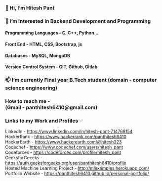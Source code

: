 <html>
  <body>
    <h3>👋 Hi, I’m Hitesh Pant</h3>
    <h3>👀 I’m interested in Backend Development and Programming</h3>
    <h4>Programming Languages - C, C++, Python...</h4>
    <h4>Front End - HTML, CSS, Bootstrap, js</h4>
    <h4>Databases - MySQL, MongoDB</h4>
    <h4>Version Control System - GIT, Github, Gitlab</h4>
    <h3>📫 I’m currently Final year B.Tech student (domain - computer science engineering)</h3>
    <h3>How to reach me - <br><b>(Gmail - panthitesh6410@gmail.com)</b></h3>
    <h3>Links to my Work and Profiles - </h3>
    LinkedIn - <a href="https://www.linkedin.com/in/hitesh-pant-714768154">https://www.linkedin.com/in/hitesh-pant-714768154</a> <br>
    HackerRank - <a href="https://www.hackerrank.com/panthitesh6410">https://www.hackerrank.com/panthitesh6410</a>  <br>
    HackerEarth - <a href="https://www.hackerearth.com/@hitesh323">https://www.hackerearth.com/@hitesh323</a>  <br>
    Codechef - <a href="https://www.codechef.com/users/hitesh_pant">https://www.codechef.com/users/hitesh_pant</a>  <br>
    Codeforces - <a href="https://codeforces.com/profile/hitesh_pant">https://codeforces.com/profile/hitesh_pant</a>  <br>
    GeeksforGeeeks - <a href="https://auth.geeksforgeeks.org/user/panthitesh6410/profile">https://auth.geeksforgeeks.org/user/panthitesh6410/profile</a>  <br>
    Hosted Machine Learning Project - <a href="http://mlexamples.herokuapp.com/">http://mlexamples.herokuapp.com/</a>  <br>
    Portfolio Website - <a href="https://panthitesh6410.github.io/personal-portfolio/">https://panthitesh6410.github.io/personal-portfolio/</a>  <br>


  </body>
</html>
